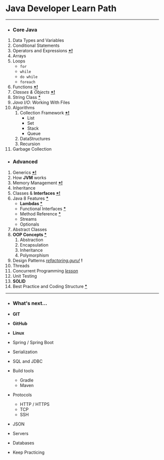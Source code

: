 # Java Developer Learn Path

---

* <h3>Core Java</h3>

1. Data Types and Variables
2. Conditional Statements
3. Operators and Expressions **[*!](https://www.ibm.com/docs/en/itcam-app-mgr/7.2.0?topic=tesl-operators-expressions-1)**
4. Arrays
5. Loops
   * ``for``
   * ``while``
   * ``do while``
   * ``foreach``
6. Functions **[*!](https://www.javatpoint.com/method-in-java)**
7. _Classes & Objects_ **[*!](https://docs.oracle.com/javase/tutorial/java/javaOO/index.html)**
8. String Class **[*](https://www.javatpoint.com/java-string)**
9. *Java I/O*: Working With Files 
10. Algorithms
    1. Collection Framework **[*!](https://www.javatpoint.com/collections-in-java)**
       * List
       * Set
       * Stack
       * Queue
    2. DataStructures
    3. Recursion
11. Garbage Collection

* <h3>Advanced</h2>

1. Generics **[*!](https://www.geeksforgeeks.org/generics-in-java/#:~:text=Generics%20means%20parameterized%20types.,work%20with%20different%20data%20types.)**
2. How **JVM** works
3. Memory Management **[*!](https://www.javatpoint.com/memory-management-in-java#:~:text=In%20Java%2C%20memory%20management%20is,management%20logic%20in%20our%20application.)**
4. Inheritance
6. Classes & **Interfaces [*!](https://www.geeksforgeeks.org/interfaces-in-java/)**
5. Java 8 Features **[*](https://www.javatpoint.com/java-8-features)**
   * **Lambdas [*](https://www.javatpoint.com/java-lambda-expressions)**
   * Functional Interfaces **[*](https://www.geeksforgeeks.org/functional-interfaces-java/)**
   * Method Reference **[*](https://www.baeldung.com/java-method-references)**
   * Streams
   * Optionals
6. Abstract Classes
7. **OOP Concepts [*](https://stackify.com/oops-concepts-in-java/#:~:text=The%20main%20ideas%20behind%20Java's,of%20them%20without%20compromising%20security.)**
   1. Abstraction
   2. Encapsulation
   3. Inheritance
   4. Polymorphism
8. Design Patterns *[refactoring.guru!](https://refactoring.guru/design-patterns)* **!**
9. Threads
10. Concurrent Programming *[lesson](https://docs.oracle.com/javase/tutorial/essential/concurrency/index.html)*
11. Unit Testing
12. **SOLID**
13. Best Practice and Coding Structure **[*](https://xperti.io/blogs/java-coding-best-practices/#1_Use_Proper_Naming_Conventions)**

---
* <h3>What's next...</h3>

* **GIT**
* **GitHub**
* **Linux**
* Spring / Spring Boot
* Serialization
* SQL and JDBC
* Build tools
  * Gradle
  * Maven
* Protocols
  * HTTP / HTTPS
  * TCP
  * SSH
* JSON
* Servers
* Databases
* Keep Practicing